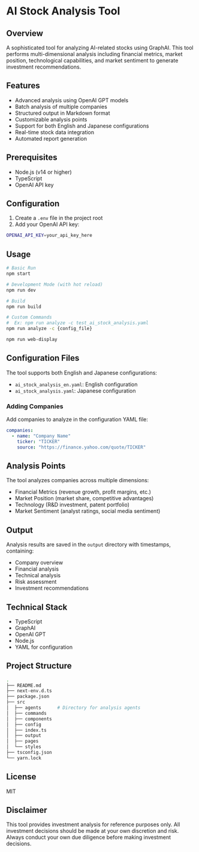 # AI Stock Analysis Tool

## Overview

A sophisticated tool for analyzing AI-related stocks using GraphAI. This tool performs multi-dimensional analysis including financial metrics, market position, technological capabilities, and market sentiment to generate investment recommendations.

## Features

- Advanced analysis using OpenAI GPT models
- Batch analysis of multiple companies
- Structured output in Markdown format
- Customizable analysis points
- Support for both English and Japanese configurations
- Real-time stock data integration
- Automated report generation

## Prerequisites

- Node.js (v14 or higher)
- TypeScript
- OpenAI API key

## Configuration

1. Create a `.env` file in the project root
2. Add your OpenAI API key:

```bash
OPENAI_API_KEY=your_api_key_here
```

## Usage

```bash
# Basic Run
npm start

# Development Mode (with hot reload)
npm run dev

# Build
npm run build

# Custom Commands
#  Ex: npm run analyze -c test_ai_stock_analysis.yaml
npm run analyze -c {config_file}

npm run web-display
```

## Configuration Files

The tool supports both English and Japanese configurations:

- `ai_stock_analysis_en.yaml`: English configuration
- `ai_stock_analysis.yaml`: Japanese configuration

### Adding Companies

Add companies to analyze in the configuration YAML file:

```yaml
companies:
  - name: "Company Name"
    ticker: "TICKER"
    source: "https://finance.yahoo.com/quote/TICKER"
```


## Analysis Points

The tool analyzes companies across multiple dimensions:

- Financial Metrics (revenue growth, profit margins, etc.)
- Market Position (market share, competitive advantages)
- Technology (R&D investment, patent portfolio)
- Market Sentiment (analyst ratings, social media sentiment)

## Output

Analysis results are saved in the `output` directory with timestamps, containing:

- Company overview
- Financial analysis
- Technical analysis
- Risk assessment
- Investment recommendations

## Technical Stack

- TypeScript
- GraphAI
- OpenAI GPT
- Node.js
- YAML for configuration

## Project Structure

```bash
.
├── README.md
├── next-env.d.ts
├── package.json
├── src
│  ├── agents      # Directory for analysis agents
│  ├── commands
│  ├── components
│  ├── config
│  ├── index.ts
│  ├── output
│  ├── pages
│  └── styles
├── tsconfig.json
└── yarn.lock
```

## License

MIT

## Disclaimer

This tool provides investment analysis for reference purposes only. All investment decisions should be made at your own discretion and risk. Always conduct your own due diligence before making investment decisions.
